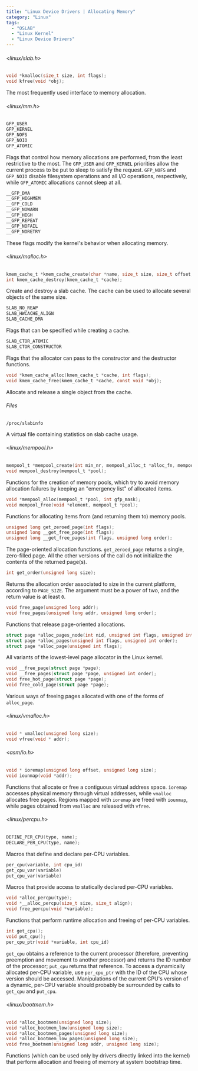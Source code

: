 ```yaml
---
title: "Linux Device Drivers | Allocating Memory"
category: "Linux"
tags:
  - "OSLAB"
  - "Linux Kernel"
  - "Linux Device Drivers"
---
```


###### <linux/slab.h>

```c
void *kmalloc(size_t size, int flags);
void kfree(void *obj);
```

The most frequently used interface to memory allocation.

###### <linux/mm.h>

```c
GFP_USER
GFP_KERNEL
GFP_NOFS
GFP_NOIO
GFP_ATOMIC
```

Flags that control how memory allocations are performed, from the least restrictive to the most. The `GFP_USER` and `GFP_KERNEL` priorities allow the current process to be put to sleep to satisfy the request. `GFP_NOFS` and `GFP_NOIO` disable filesystem operations and all I/O operations, respectively, while `GFP_ATOMIC` allocations cannot sleep at all.

```c
__GFP_DMA
__GFP_HIGHMEM
__GFP_COLD
__GFP_NOWARN
__GFP_HIGH
__GFP_REPEAT
__GFP_NOFAIL
__GFP_NORETRY
```

These flags modify the kernel's behavior when allocating memory.

###### <linux/malloc.h>

```c
kmem_cache_t *kmem_cache_create(char *name, size_t size, size_t offset, unsigned long flags, constructor(), destructor());
int kmem_cache_destroy(kmem_cache_t *cache);
```

Create and destroy a slab cache. The cache can be used to allocate several objects of the same size.

```c
SLAB_NO_REAP
SLAB_HWCACHE_ALIGN
SLAB_CACHE_DMA
```

Flags that can be specified while creating a cache.

```c
SLAB_CTOR_ATOMIC
SLAB_CTOR_CONSTRUCTOR
```

Flags that the allocator can pass to the constructor and the destructor functions.

```c
void *kmem_cache_alloc(kmem_cache_t *cache, int flags);
void kmem_cache_free(kmem_cache_t *cache, const void *obj);
```

Allocate and release a single object from the cache.

###### Files

```
/proc/slabinfo
```

A virtual file containing statistics on slab cache usage.

###### <linux/mempool.h>

```c
mempool_t *mempool_create(int min_nr, mempool_alloc_t *alloc_fn, mempool_free_t *free_fn, void *data);
void mempool_destroy(mempool_t *pool);
```

Functions for the creation of memory pools, which try to avoid memory allocation failures by keeping an "emergency list" of allocated items.

```c
void *mempool_alloc(mempool_t *pool, int gfp_mask);
void mempool_free(void *element, mempool_t *pool);
```

Functions for allocating items from (and returning them to) memory pools.

```c
unsigned long get_zeroed_page(int flags);
unsigned long __get_free_page(int flags);
unsigned long __get_free_pages(int flags, unsigned long order);
```

The page-oriented allocation functions. `get_zeroed_page` returns a single, zero-filled page. All the other versions of the call do not initialize the contents of the returned page(s).

```c
int get_order(unsigned long size);
```

Returns the allocation order associated to size in the current platform, according to `PAGE_SIZE`. The argument must be a power of two, and the return value is at least `0`.

```c
void free_page(unsigned long addr);
void free_pages(unsigned long addr, unsigned long order);
```

Functions that release page-oriented allocations.

```c
struct page *alloc_pages_node(int nid, unsigned int flags, unsigned int order);
struct page *alloc_pages(unsigned int flags, unsigned int order);
struct page *alloc_page(unsigned int flags);
```

All variants of the lowest-level page allocator in the Linux kernel.

```c
void __free_page(struct page *page);
void __free_pages(struct page *page, unsigned int order);
void free_hot_page(struct page *page);
void free_cold_page(struct page *page);
```

Various ways of freeing pages allocated with one of the forms of `alloc_page`.

###### <linux/vmalloc.h>

```c
void * vmalloc(unsigned long size);
void vfree(void * addr);
```

###### <asm/io.h>

```c
void * ioremap(unsigned long offset, unsigned long size);
void iounmap(void *addr);
```

Functions that allocate or free a contiguous virtual address space. `ioremap` accesses physical memory through virtual addresses, while `vmalloc` allocates free pages. Regions mapped with `ioremap` are freed with `iounmap`, while pages obtained from `vmalloc` are released with `vfree`.

###### <linux/percpu.h>

```c
DEFINE_PER_CPU(type, name);
DECLARE_PER_CPU(type, name);
```

Macros that define and declare per-CPU variables.

```c
per_cpu(variable, int cpu_id)
get_cpu_var(variable)
put_cpu_var(variable)
```

Macros that provide access to statically declared per-CPU variables.

```c
void *alloc_percpu(type);
void *__alloc_percpu(size_t size, size_t align);
void free_percpu(void *variable);
```

Functions that perform runtime allocation and freeing of per-CPU variables.

```c
int get_cpu();
void put_cpu();
per_cpu_ptr(void *variable, int cpu_id)
```

`get_cpu` obtains a reference to the current processor (therefore, preventing preemption and movement to another processor) and returns the ID number of the processor; `put_cpu` returns that reference. To access a dynamically allocated per-CPU variable, use `per_cpu_ptr` with the ID of the CPU whose version should be accessed. Manipulations of the current CPU's version of a dynamic, per-CPU variable should probably be surrounded by calls to `get_cpu` and `put_cpu`.

###### <linux/bootmem.h>

```c
void *alloc_bootmem(unsigned long size);
void *alloc_bootmem_low(unsigned long size);
void *alloc_bootmem_pages(unsigned long size);
void *alloc_bootmem_low_pages(unsigned long size);
void free_bootmem(unsigned long addr, unsigned long size);
```

Functions (which can be used only by drivers directly linked into the kernel) that perform allocation and freeing of memory at system bootstrap time.